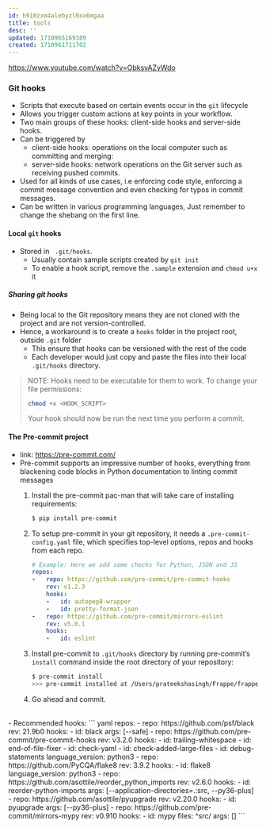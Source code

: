 ```yaml
---
id: h910zxm4alebyzl0xx6mgaa
title: tools
desc: ''
updated: 1710965169389
created: 1710961711702
---
```

https://www.youtube.com/watch?v=ObksvAZyWdo
### Git hooks
- Scripts that execute based on certain events occur in the `git` lifecycle 
- Allows you trigger custom actions at key points in your workflow. 
- Two main groups of these hooks: client-side hooks and server-side hooks. 
- Can be triggered by 
    - client-side hooks: operations on the local computer such as committing and merging: 
    - server-side hooks: network operations on the Git server such as receiving pushed commits. 
- Used for all kinds of use cases, i.e enforcing code style, enforcing a commit message convention and even checking for typos in commit messages.
- Can be written in various programming languages, Just remember to change the shebang on the first line.

#### Local `git` hooks 
- Stored in ` .git/hooks`. 
    - Usually contain sample scripts created by `git init`
    - To enable a hook script, remove the `.sample` extension and `chmod u+x` it 

##### Sharing git hooks
- Being local to the Git repository means they are not cloned with the project and are not version-controlled.
- Hence, a workaround is to create a `hooks` folder in the project root, outside `.git` folder
    -  This ensure that hooks can be versioned with the rest of the code
    -  Each developer would just copy and paste the files into their local `.git/hooks` directory.


> NOTE: Hooks need to be executable for them to work. 
> To change your file permissions:
>    ``` bash
>    chmod +x <HOOK_SCRIPT>
>    ```
>Your hook should now be run the next time you perform a commit.

#### The Pre-commit project
- link: https://pre-commit.com/
- Pre-commit supports an impressive number of hooks, everything from blackening code blocks in Python documentation to linting commit messages
    1. Install the pre-commit pac-man that will take care of installing requirements:
        ``` sh
        $ pip install pre-commit
        ```
    2. To setup pre-commit in your git repository, it needs a `.pre-commit-config.yaml` file, which specifies top-level options, repos and hooks from each repo. 
        ``` yaml
        # Example: Here we add some checks for Python, JSON and JS
        repos:
        -   repo: https://github.com/pre-commit/pre-commit-hooks
            rev: v1.2.3
            hooks:
            -   id: autopep8-wrapper
            -   id: pretty-format-json
        -   repo: https://github.com/pre-commit/mirrors-eslint
            rev: v5.0.1
            hooks:
            -   id: eslint
        ```    

    3. Install pre-commit to `.git/hooks` directory by running pre-commit’s `install` command inside the root directory of your repository:
        ``` sh
        $ pre-commit install
        >>> pre-commit installed at /Users/prateekshasingh/Frappe/frappe-bench/apps/hub/.git/hooks/pre-commit
        ```

    4. Go ahead and commit.
<br>
- Recommended hooks:
    ``` yaml
    repos:
    -   repo: https://github.com/psf/black
        rev: 21.9b0
        hooks:
        -   id: black
            args: [--safe]
    -   repo: https://github.com/pre-commit/pre-commit-hooks
        rev: v3.2.0
        hooks:
        - id: trailing-whitespace
        - id: end-of-file-fixer
        - id: check-yaml
        - id: check-added-large-files
        -   id: debug-statements
            language_version: python3
    -   repo: https://github.com/PyCQA/flake8
        rev: 3.9.2
        hooks:
        -   id: flake8
            language_version: python3
    -   repo: https://github.com/asottile/reorder_python_imports
        rev: v2.6.0
        hooks:
        -   id: reorder-python-imports
            args: [--application-directories=.:src, --py36-plus]      
    -   repo: https://github.com/asottile/pyupgrade
        rev: v2.20.0
        hooks:
        -   id: pyupgrade
            args: [--py36-plus]
    -   repo: https://github.com/pre-commit/mirrors-mypy
        rev: v0.910
        hooks:
        -   id: mypy
            files: ^src/
            args: []                
    ```    